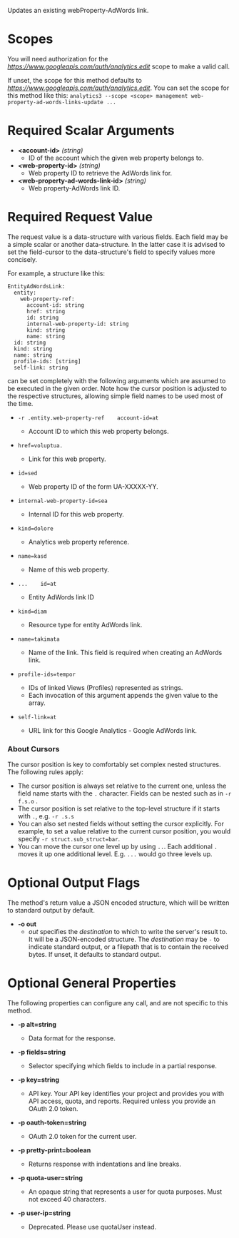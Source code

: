 Updates an existing webProperty-AdWords link.
# Scopes

You will need authorization for the *https://www.googleapis.com/auth/analytics.edit* scope to make a valid call.

If unset, the scope for this method defaults to *https://www.googleapis.com/auth/analytics.edit*.
You can set the scope for this method like this: `analytics3 --scope <scope> management web-property-ad-words-links-update ...`
# Required Scalar Arguments
* **&lt;account-id&gt;** *(string)*
    - ID of the account which the given web property belongs to.
* **&lt;web-property-id&gt;** *(string)*
    - Web property ID to retrieve the AdWords link for.
* **&lt;web-property-ad-words-link-id&gt;** *(string)*
    - Web property-AdWords link ID.
# Required Request Value

The request value is a data-structure with various fields. Each field may be a simple scalar or another data-structure.
In the latter case it is advised to set the field-cursor to the data-structure's field to specify values more concisely.

For example, a structure like this:
```
EntityAdWordsLink:
  entity:
    web-property-ref:
      account-id: string
      href: string
      id: string
      internal-web-property-id: string
      kind: string
      name: string
  id: string
  kind: string
  name: string
  profile-ids: [string]
  self-link: string

```

can be set completely with the following arguments which are assumed to be executed in the given order. Note how the cursor position is adjusted to the respective structures, allowing simple field names to be used most of the time.

* `-r .entity.web-property-ref    account-id=at`
    - Account ID to which this web property belongs.
* `href=voluptua.`
    - Link for this web property.
* `id=sed`
    - Web property ID of the form UA-XXXXX-YY.
* `internal-web-property-id=sea`
    - Internal ID for this web property.
* `kind=dolore`
    - Analytics web property reference.
* `name=kasd`
    - Name of this web property.


* `...    id=at`
    - Entity AdWords link ID
* `kind=diam`
    - Resource type for entity AdWords link.
* `name=takimata`
    - Name of the link. This field is required when creating an AdWords link.
* `profile-ids=tempor`
    - IDs of linked Views (Profiles) represented as strings.
    - Each invocation of this argument appends the given value to the array.
* `self-link=at`
    - URL link for this Google Analytics - Google AdWords link.


### About Cursors

The cursor position is key to comfortably set complex nested structures. The following rules apply:

* The cursor position is always set relative to the current one, unless the field name starts with the `.` character. Fields can be nested such as in `-r f.s.o` .
* The cursor position is set relative to the top-level structure if it starts with `.`, e.g. `-r .s.s`
* You can also set nested fields without setting the cursor explicitly. For example, to set a value relative to the current cursor position, you would specify `-r struct.sub_struct=bar`.
* You can move the cursor one level up by using `..`. Each additional `.` moves it up one additional level. E.g. `...` would go three levels up.


# Optional Output Flags

The method's return value a JSON encoded structure, which will be written to standard output by default.

* **-o out**
    - *out* specifies the *destination* to which to write the server's result to.
      It will be a JSON-encoded structure.
      The *destination* may be `-` to indicate standard output, or a filepath that is to contain the received bytes.
      If unset, it defaults to standard output.
# Optional General Properties

The following properties can configure any call, and are not specific to this method.

* **-p alt=string**
    - Data format for the response.

* **-p fields=string**
    - Selector specifying which fields to include in a partial response.

* **-p key=string**
    - API key. Your API key identifies your project and provides you with API access, quota, and reports. Required unless you provide an OAuth 2.0 token.

* **-p oauth-token=string**
    - OAuth 2.0 token for the current user.

* **-p pretty-print=boolean**
    - Returns response with indentations and line breaks.

* **-p quota-user=string**
    - An opaque string that represents a user for quota purposes. Must not exceed 40 characters.

* **-p user-ip=string**
    - Deprecated. Please use quotaUser instead.
